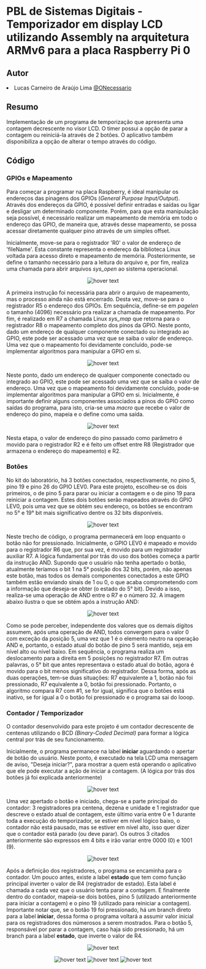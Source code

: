 # PBL de Sistemas Digitais - Temporizador em display LCD utilizando Assembly na arquitetura ARMv6 para a placa Raspberry Pi 0

## Autor
<div align="justify">
    <li><h7>Lucas Carneiro de Araújo Lima </h7><a href="https://github.com/ONecessario" style="display:inline">@ONecessario</a></li>
</div>

## **Resumo**
Implementação de um programa de temporização que apresenta uma contagem decrescente no visor LCD. O timer possui a opção de parar a contagem ou reiniciá-la através de 2 botões. O aplicativo também disponibiliza a opção de alterar o tempo através do código.

## Código

### GPIOs e Mapeamento

Para começar a programar na placa Raspberry, é ideal manipular os endereços das pinagens dos GPIOs (_General Purpose Input/Output_). Através dos endereços da GPIO, é possível definir entradas e saídas ou ligar e desligar um determinado componente. Porém, para que esta manipulação seja possível, é necessário realizar um mapeamento de memória em todo o endereço das GPIO, de maneira que, através desse mapeamento, se possa acessar diretamente qualquer pino através de um simples offset.

Inicialmente, move-se para o registrador 'R0' o valor de endereço de 'fileName'. Esta constante representa o endereço da biblioteca Linux voltada para acesso direto e mapeamento de memória. Posteriormente, se define o tamanho necessário para a leitura do arquivo e, por fim, realiza uma chamada para abrir arquivos  _sys_open_ ao sistema operacional. 

<p align="center">
  <img src="https://user-images.githubusercontent.com/88406625/192897360-c2745bb7-032d-4ccc-888e-f4f24096b788.png" title="hover text">
</p>

A primeira instrução foi necessária para abrir o arquivo de mapeamento, mas o processo ainda não está encerrado. Desta vez, move-se para o registrador R5 o endereço dos GPIOs. Em sequência, define-se em _pagelen_ o tamanho (4096) necessário pra realizar a chamada de mapeamento. Por fim, é realizado em R7 a chamada Linux _sys_map_ que retorna para o registrador R8 o mapeamento completo dos pinos da GPIO. Neste ponto, dado um endereço de qualquer componente conectado ou integrado ao GPIO, este pode ser acessado uma vez que se saiba o valor de endereço. Uma vez que o mapeamento foi devidamente concluído, pode-se implementar algoritmos para manipular a GPIO em si.

<p align="center">
  <img src="https://user-images.githubusercontent.com/88406625/192896468-5121fc03-c65d-44e4-862d-c9cebcfc1baf.png" title="hover text">
</p>

Neste ponto, dado um endereço de qualquer componente conectado ou integrado ao GPIO, este pode ser acessado uma vez que se saiba o valor de endereço. Uma vez que o mapeamento foi devidamente concluído, pode-se implementar algoritmos para manipular a GPIO em si. Inicialmente, é importante definir alguns componentes associados a pinos do GPIO como saídas do programa, para isto, cria-se uma _macro_ que recebe o valor de endereço do pino, mapeia e o define como uma saída.  

<p align="center">
  <img src="https://user-images.githubusercontent.com/88406625/192899325-3d71eb0d-d743-49c2-96ac-45a29dc9a01e.png" title="hover text">
</p>


Nesta etapa, o valor de endereço do pino passado como parâmetro é movido para o registrador R2 e é feito um offset entre R8 (Registrador que armazena o endereço do mapeamento) e R2.

### Botões

No kit do laboratório, há 3 botões conectados, respectivamente, no  pino 5, pino 19 e pino 26 do GPIO LEV0. Para este projeto, escolheu-se os dois primeiros, o de pino 5 para parar ou iniciar a contagem e o de pino 19 para reiniciar a contagem. Estes dois botões serão mapeados através do GPIO LEV0, pois uma vez que se obtém seu endereço, os botões se encontram no 5° e 19° bit mais significativo dentre os 32 bits disponíveis. 

<p align="center">
  <img src="https://user-images.githubusercontent.com/88406625/192902352-6236a0a4-1798-4dc3-b568-9f64ee5d231c.png" title="hover text">
</p>

Neste trecho de código, o programa permanecerá em loop enquanto o botão não for pressionado. Inicialmente, o GPIO LEV0 é mapeado e movido para o registrador R6 que, por sua vez, é movido para um registrador auxiliar R7. 
A lógica fundamental por trás do uso dos botões começa a partir da instrução AND. Supondo que o usuário não tenha apertado o botão, atualmente teríamos o bit 1 na 5° posição dos 32 bits, porém, não apenas este botão, mas todos os demais componentes conectados a este GPIO também estão enviando sinais de 1 ou 0, o que acaba comprometendo com a informação que deseja-se obter (o estado do 5° bit). Devido a isso, realiza-se uma operação de AND entre o R7 e o número 32. A imagem abaixo ilustra o que se obtém após a instrução AND:

<p align="center">
  <img src="https://user-images.githubusercontent.com/88406625/192903808-949b16ec-c35a-43fe-93d7-a52b766052c4.png" title="hover text">
</p>

Como se pode perceber, independente dos valores que os demais dígitos assumem, após uma operação de AND, todos convergem para o valor 0 com exceção da posição 5, uma vez que 1 é o elemento neutro na operação AND e, portanto, o estado atual do botão de pino 5 será mantido, seja em nível alto ou nível baixo.
Em sequência, o programa realiza um deslocamento para a direita em 5 posições no registrador R7. Em outras palavras, o 5° bit que antes representava o estado atual do botão, agora é movido para o bit menos significativo do registrador. Dessa forma, após as duas operações, tem-se duas situações: R7 equivalente a 1, botão não foi pressionado, R7 equivalente a 0, botão foi pressionado. Portanto, o algoritmo compara R7 com #1, se for igual, significa que o botões está inativo, se for igual a 0 o botão foi pressionado e o programa sai do looop.

### Contador / Temporizador

O contador desenvolvido para este projeto é um contador decrescente de centenas utilizando o BCD _(Binary-Coded Decimal)_ para formar a lógica central por trás de seu funcionamento. 

Inicialmente, o programa permanece na label **iniciar** aguardando o apertar de botão do usuário. Neste ponto, é executado na tela LCD uma mensagem de aviso, "Deseja iniciar?", para mostrar a quem está operando o aplicativo que ele pode executar a ação de iniciar a contagem. (A lógica por trás dos botões já foi explicada anteriormente)

<p align="center">
  <img src="https://user-images.githubusercontent.com/88406625/192906446-e455a6e8-2872-49af-abe4-f566cfe0947f.png" title="hover text">
</p>

Uma vez apertado o botão e iniciado, chega-se a parte principal do contador: 3 registradores pra centena, dezena e unidade e 1 registrador que descreve o estado atual de contagem, este último varia entre 0 e 1 durante toda a execução do temporizador, se estiver em nível lógico baixo, o contador não está pausado, mas se estiver em nível alto, isso quer dizer que o contador está parado (ou deve parar). Os outros 3 citados anteriormente são expressos em 4 bits e irão variar entre 0000 (0) e 1001 (9).

<p align="center">
  <img src="https://user-images.githubusercontent.com/88406625/192907522-4dcef7d6-2ce8-4d70-a6a8-5845c0749011.png" title="hover text">
</p>

Após a definição dos registradores, o programa se encaminha para o contador. Um pouco antes, existe a label **estado** que tem como função principal inverter o valor de R4 (registrador de estado). Esta label é chamada a cada vez que o usuário tenta parar a contagem. E finalmente dentro do contador, mapeia-se dois botões, pino 5 (utilizado anteriormente para iniciar a contagem) e o pino 19 (utilizado para reiniciar a contagem). Importante notar que, se o botão 19 foi pressionado, há um branch direto para a label **iniciar**, dessa forma o programa voltará a assumir valor inicial para os registradores dos númerosos a serem mostrados. Para o botão 5, responsável por parar a contagem, caso haja sido pressionado, há um branch para a label **estado**, que inverte o valor de R4. 

<p align="center">
  <img src="https://user-images.githubusercontent.com/88406625/192908756-fa5025ee-d87c-4438-9879-f13ae6271271.png" title="hover text">
</p>


<p align="center">
  <img src="https://user-images.githubusercontent.com/88406625/192909256-3b0e2214-8edd-4437-a89a-07e934ed4f6c.png" title="hover text">
  <img src="https://user-images.githubusercontent.com/88406625/192909354-fa9284a5-2679-438d-8926-2d8411db3e35.png" title="hover text">
  <img src="https://user-images.githubusercontent.com/88406625/192909414-20002a95-358e-4f4b-8e86-a7b947784a1b.png" title="hover text">
</p>



